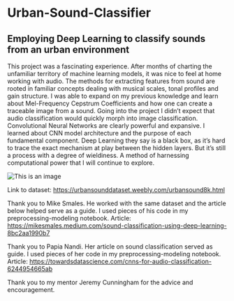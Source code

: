 # Urban-Sound-Classifier
## Employing Deep Learning to classify sounds from an urban environment 

This project was a fascinating experience. After months of charting the unfamiliar territory of machine learning models, it was nice to feel at home working with audio. The methods for extracting features from sound are rooted in familiar concepts dealing with musical scales, tonal profiles and gain structure. I was able to expand on my previous knowledge and learn about Mel-Frequency Cepstrum Coefficients and how one can create a traceable image from a sound. Going into the project I didn’t expect that audio classification would quickly morph into image classification. Convolutional Neural Networks are clearly powerful and expansive. I learned about CNN model architecture and the purpose of each fundamental component. Deep Learning they say is a black box, as it’s hard to trace the exact mechanism at play between the hidden layers. But it’s still a process with a degree of wieldiness. A method of harnessing computational power that I will continue to explore.  

![This is an image](https://www.section.io/engineering-education/machine-learning-for-audio-classification/spectrogram.png)

Link to dataset: https://urbansounddataset.weebly.com/urbansound8k.html

Thank you to Mike Smales. He worked with the same dataset and the article below helped serve as a guide. I used pieces of his code in my preprocessing-modeling notebook. Article: https://mikesmales.medium.com/sound-classification-using-deep-learning-8bc2aa1990b7 

Thank you to Papia Nandi. Her article on sound classification served as guide. I used pieces of her code in my preprocessing-modeling notebook. 
Article: https://towardsdatascience.com/cnns-for-audio-classification-6244954665ab

Thank you to my mentor Jeremy Cunningham for the advice and encouragement. 

